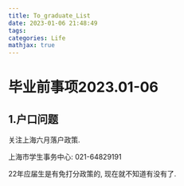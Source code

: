 ```yaml
---
title: To_graduate_List
date: 2023-01-06 21:48:49
tags:
categories: Life
mathjax: true
---
```

# 毕业前事项2023.01-06

## 1.户口问题
关注上海六月落户政策.

上海市学生事务中心: 021-64829191

22年应届生是有免打分政策的,
现在就不知道有没有了.